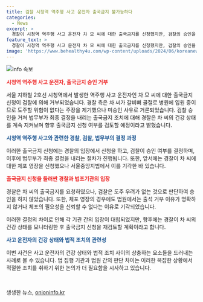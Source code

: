 ```yaml
---
title: 검찰 시청역 역주행 사고 운전자 출국금지 불가능하다
categories:
  - News
excerpt: >
  경찰이 시청역 역주행 사고 운전자 차 모 씨에 대한 출국금지를 신청했지만, 검찰의 승인을 받지 못했습니다. 이유로는 차 씨의 갈비뼈 골절로 병원 입원 중이며 도주 우려가 없다는 판단이 있었습니다. 경찰은 차 씨의 건강 상태를 계속 관찰하면서 향후 출국금지 신청을 재검토할 예정입니다. 또한, 서울중앙지법은 차 씨에 대한 체포 영장 신청을 기각한 바 있습니다.
feature_text: >
  경찰이 시청역 역주행 사고 운전자 차 모 씨에 대한 출국금지를 신청했지만, 검찰의 승인을 받지 못했습니다. 이유로는 차 씨의 갈비뼈 골절로 병원 입원 중이며 도주 우려가 없다는 판단이 있었습니다. 경찰은 차 씨의 건강 상태를 계속 관찰하면서 향후 출국금지 신청을 재검토할 예정입니다. 또한, 서울중앙지법은 차 씨에 대한 체포 영장 신청을 기각한 바 있습니다.
image: 'https://www.behealthy4u.com/wp-content/uploads/2024/06/koreanews.jpg'
---
```


<p><img src="https://www.behealthy4u.com/wp-content/uploads/2024/06/koreanews.jpg" alt="info 속보" /></p>

<p><b><span style="color: #ee2323;">시청역 역주행 사고 운전자, 출국금지 승인 거부</span></b></p>

<p>서울 지하철 2호선 시청역에서 발생한 역주행 사고 운전자인 차 모 씨에 대한 출국금지 신청이 검찰에 의해 거부되었습니다. 경찰 측은 차 씨가 갈비뼈 골절로 병원에 입원 중이므로 도주할 위험이 없다는 주장을 제기했으나 미승인 사유로 거론되었습니다. 검찰 승인을 거쳐 법무부가 최종 결정을 내리는 출국금지 조치에 대해 경찰은 차 씨의 건강 상태를 계속 지켜보며 향후 출국금지 신청 여부를 검토할 예정이라고 밝혔습니다.</p>

<p><b><span style="color: #1a5490;">시청역 역주행 사고와 관련한 경찰, 검찰, 법무부의 결정 과정</span></b></p>

<p>이러한 출국금지 신청에는 경찰의 입장에서 신청을 하고, 검찰이 승인 여부를 결정하며, 이후에 법무부가 최종 결정을 내리는 절차가 진행됩니다. 또한, 앞서에는 경찰이 차 씨에 대한 체포 영장을 신청했으나 서울중앙지법에서 이를 기각한 바 있습니다.</p>

<p><b><span style="color: #ee2323;">출국금지 신청을 둘러싼 경찰과 법조기관의 입장</span></b></p>

<p>경찰은 차 씨의 출국금지를 요청하였으나, 검찰은 도주 우려가 없는 것으로 판단하여 승인을 하지 않았습니다. 또한, 체포 영장의 경우에도 법원에서는 출석 거부 이유가 명확하지 않거나 체포의 필요성을 신뢰할 수 없다는 이유로 기각되었습니다.</p>

<p>이러한 결정의 차이로 인해 각 기관 간의 입장이 대립되었지만, 향후에는 경찰이 차 씨의 건강 상태를 모니터링한 후 출국금지 신청을 재검토할 계획이라고 합니다.</p>

<p><b><span style="color: #1a5490;">사고 운전자의 건강 상태와 법적 조치의 관련성</span></b></p>

<p>이번 사건은 사고 운전자의 건강 상태와 법적 조치 사이의 상충하는 요소들을 드러내는 사례로 볼 수 있습니다. 법 집행 기관과 법원 간의 판단 차이는 이러한 복잡한 상황에서 적절한 조치를 취하기 위한 논의가 더 필요함을 시사하고 있습니다.</p>

<p data-ke-size="size16">&nbsp;</p>
생생한 뉴스, <a href="https://onioninfo.kr" rel="dofollow">onioninfo.kr</a>


